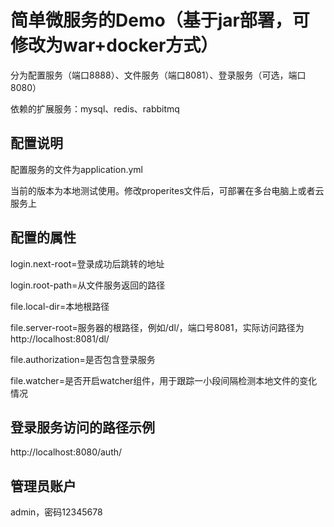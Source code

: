# 简单微服务的Demo（基于jar部署，可修改为war+docker方式）

分为配置服务（端口8888）、文件服务（端口8081）、登录服务（可选，端口8080）

依赖的扩展服务：mysql、redis、rabbitmq

## 配置说明

配置服务的文件为application.yml

当前的版本为本地测试使用。修改properites文件后，可部署在多台电脑上或者云服务上

## 配置的属性

login.next-root=登录成功后跳转的地址

login.root-path=从文件服务返回的路径

file.local-dir=本地根路径

file.server-root=服务器的根路径，例如/dl/，端口号8081，实际访问路径为http://localhost:8081/dl/

file.authorization=是否包含登录服务

file.watcher=是否开启watcher组件，用于跟踪一小段间隔检测本地文件的变化情况

## 登录服务访问的路径示例

http://localhost:8080/auth/

## 管理员账户

admin，密码12345678
